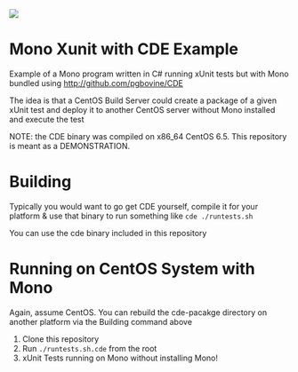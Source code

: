 <a href="http://travis-ci.org/xeb/mono-xunit-with-cde-example">
<img src="https://api.travis-ci.org/xeb/mono-xunit-with-cde-example.svg?branch=master" />
</a>

Mono Xunit with CDE Example
===========================

Example of a Mono program written in C# running xUnit tests but with Mono bundled using http://github.com/pgbovine/CDE

The idea is that a CentOS Build Server could create a package of a given xUnit test and deploy it to another CentOS server without Mono installed and execute the test

NOTE: the CDE binary was compiled on x86_64 CentOS 6.5.  This repository is meant as a DEMONSTRATION.

# Building
Typically you would want to go get CDE yourself, compile it for your platform & use that binary to run something like ```cde ./runtests.sh```

You can use the cde binary included in this repository

# Running on CentOS System with Mono
Again, assume CentOS.  You can rebuild the cde-pacakge directory on another platform via the Building command above

1. Clone this repository
2. Run ```./runtests.sh.cde``` from the root
3. xUnit Tests running on Mono without installing Mono! 
